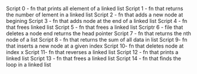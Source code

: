Script 0 - fn that prints all element of a linked list
Script 1 - fn that returns the number of lement in a linked list
Script 2 - fn that adds a new node at begining
Script 3 - fn that adds node at the end of a linked list
Script 4 - fn that frees linked list
Script 5 - fn that frees a linked list
Scriptr 6 - file that deletes a node end returns the head pointer
Script 7 - fn that returns the nth node of a list
Script 8 - fn that returns the sum of all data in list
Script 9- fn that inserts a new node at a given index
Script 10- fn that deletes node at index x
Script 11- fn that reverses a linked list
Script 12 - fn that prints a linked list
Script 13 - fn that frees a linked list
Script 14 - fn that finds the loop in a linked list
